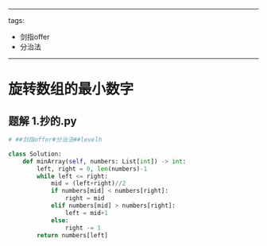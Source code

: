 
---
tags:
  - 剑指offer
  - 分治法
---

# 旋转数组的最小数字

## 题解 1.抄的.py

```.py
# ##剑指offer#分治法##levelh

class Solution:
    def minArray(self, numbers: List[int]) -> int:
        left, right = 0, len(numbers)-1
        while left <= right:
            mid = (left+right)//2
            if numbers[mid] < numbers[right]:
                right = mid
            elif numbers[mid] > numbers[right]:
                left = mid+1
            else:
                right -= 1
        return numbers[left]

```


